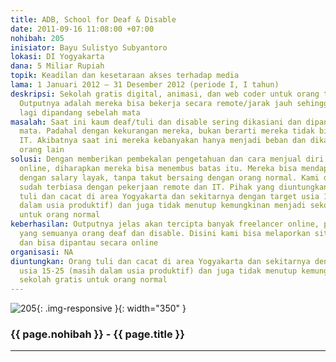 ```yaml
---
title: ADB, School for Deaf & Disable
date: 2011-09-16 11:08:00 +07:00
nohibah: 205
inisiator: Bayu Sulistyo Subyantoro
lokasi: DI Yogyakarta
dana: 5 Miliar Rupiah
topik: Keadilan dan kesetaraan akses terhadap media
lama: 1 Januari 2012 – 31 Desember 2012 (periode I, I tahun)
deskripsi: Sekolah gratis digital, animasi, dan web coder untuk orang tuli, dan cacat.
  Outputnya adalah mereka bisa bekerja secara remote/jarak jauh sehingga mereka tidak
  lagi dipandang sebelah mata
masalah: Saat ini kaum deaf/tuli dan disable sering dikasiani dan dipandang sebelah
  mata. Padahal dengan kekurangan mereka, bukan berarti mereka tidak bisa belajar
  IT. Akibatnya saat ini mereka kebanyakan hanya menjadi beban dan dikasiani oleh
  orang lain
solusi: Dengan memberikan pembekalan pengetahuan dan cara menjual diri mereka secara
  online, diharapkan mereka bisa menembus batas itu. Mereka bisa mendapat pekerjaan
  dengan salary layak, tanpa takut bersaing dengan orang normal. Kami di adbstudio.co.id
  sudah terbiasa dengan pekerjaan remote dan IT. Pihak yang diuntungkan adalah orang
  tuli dan cacat di area Yogyakarta dan sekitarnya dengan target usia 15-25 (masih
  dalam usia produktif) dan juga tidak menutup kemungkinan menjadi sekolah gratis
  untuk orang normal
keberhasilan: Outputnya jelas akan tercipta banyak freelancer online, pembuat website,
  yang semuanya orang deaf dan disable. Disini kami bisa melaporkan situs-situs mereka
  dan bisa dipantau secara online
organisasi: NA
diuntungkan: Orang tuli dan cacat di area Yogyakarta dan sekitarnya dengan target
  usia 15-25 (masih dalam usia produktif) dan juga tidak menutup kemungkinan menjadi
  sekolah gratis untuk orang normal
---
```


![205](/static/img/hibahcmb/205.png){: .img-responsive }{: width="350" }

### {{ page.nohibah }} - {{ page.title }}

---
